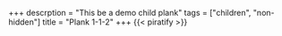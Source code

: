 +++
descrption = "This be a demo child plank"
tags = ["children", "non-hidden"]
title = "Plank 1-1-2"
+++
{{< piratify >}}
